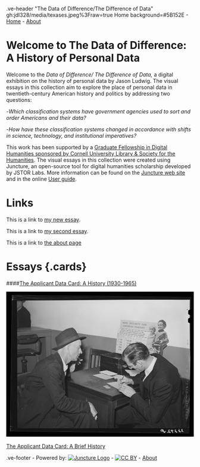 .ve-header "The Data of Difference/The Difference of Data" gh:jdl328/media/texases.jpeg%3Fraw=true Home background=#5B152E
    - [Home](dataofdifference)
    - [About](about1)

# Welcome to The Data of Difference: A History of Personal Data
Welcome to the _Data of Difference/ The Difference of Data,_ a digital exhibition on the history of personal data by Jason Ludwig. The visual essays in this collection aim to explore the place of personal data in twentieth-century American history and politics by addressing two questions:

-_Which classification systems have government agencies used to sort and order Americans and their data?_ 

-_How have these classification systems changed in accordance with shifts in science, technology, and institutional imperatives?_

This work has been supported by a [Graduate Fellowship in Digital Humanities sponsored by Cornell University Library & Society for the Humanities](https://blogs.cornell.edu/sgfdh/). The visual essays in this collection were created using Juncture, an open-source tool for digital humanities scholarship developed by JSTOR Labs. More information can be found on the [Juncture web site](https://juncture-digital.org) and in the online [User guide](https://github.com/JSTOR-Labs/juncture/wiki).

# 
# Links
This is a link to [my new essay](sample-essay).

This is a link to [my second essay](essay2).

This is a link to [the about page](about)


#

# Essays {.cards}

####[The Applicant Data Card: A History (1930-1965)](https://jdl328.pythonanywhere.com/essay2)


![](https://github.com/jdl328/media/blob/main/texases.jpeg?raw=true)

[The Applicant Data Card: A Brief History](essay2)





.ve-footer
    - Powered by: [![Juncture Logo](https://juncture-digital.github.io/juncture/static/images/juncture-logo.png)](https://juncture-digital.org)
    - [![CC BY](https://licensebuttons.net/l/by/4.0/88x31.png)](https://creativecommons.org/licenses/by/4.0/)
    - [About](/about)
